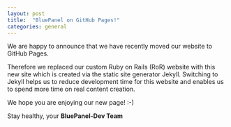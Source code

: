 ```yaml
---
layout: post
title:  "BluePanel on GitHub Pages!"
categories: general
---
```

We are happy to announce that we have recently moved our website to GitHub
Pages.

Therefore we replaced our custom Ruby on Rails (RoR) website with this new
site which is created via the static site generator Jekyll.
Switching to Jekyll helps us to reduce development time for this website
and enables us to spend more time on real content creation.

We hope you are enjoying our new page! :-)

Stay healthy,
your **BluePanel-Dev Team**
